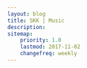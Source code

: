 ```yaml
---
layout: blog
title: SKK | Music
description:
sitemap:
    priority: 1.0
    lastmod: 2017-11-02
    changefreq: weekly
---
```

